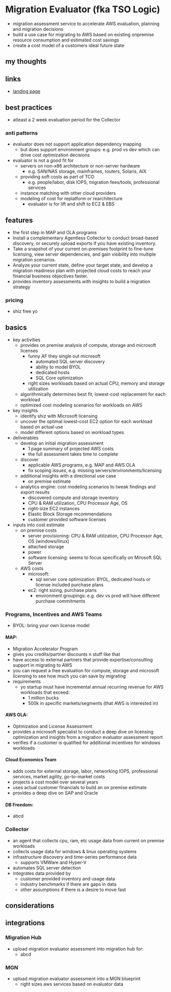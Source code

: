 # Migration Evaluator (fka TSO Logic)

- migration assessment service to accelerate AWS evaluation, planning and migration decisions
- build a use case for migrating to AWS based on existing onpremise resource consumption and estimated cost savings
- create a cost model of a customers ideal future state

## my thoughts

## links

- [landing page](https://aws.amazon.com/migration-evaluator/?did=ap_card&trk=ap_card)

## best practices

- atleast a 2 week evaluation period for the Collector

### anti patterns

- evaluator does not support application dependency mapping
  - but does support environment groups: e.g. prod vs dev which can drive cost optimization decisions
- evaluator is not a good fit for
  - servers on non-x86 architecture or non-server hardware
    - e.g. SAN/NAS storage, mainframes, routers, Solaris, AIX
  - providing soft costs as part of TCO
    - e.g. people/labor, disk IOPS, migration fees/tools, professional services
  - instance matching with other cloud providers
  - modeling of cost for replatform or rearchitecture
    - evaluator is for lift and shift to EC2 & EBS

## features

- the first step in MAP and OLA programs
- Install a complementary Agentless Collector to conduct broad-based discovery, or securely upload exports if you have existing inventory.
- Take a snapshot of your current on-premises footprint to fine-tune licensing, view server dependencies, and gain visibility into multiple migration scenarios.
- Analyze your current state, define your target state, and develop a migration readiness plan with projected cloud costs to reach your financial business objectives faster.
- provides inventory assessments with insights to build a migration strategy

### pricing

- shiz free yo

## basics

- key activities
  - provides on premise analysis of compute, storage and microsoft licenses
    - funny AF they single out microsoft
      - automated SQL server discovery
      - ability to model BYOL
      - dedicated hosts
      - SQL Core optimization
    - right sizes workloads based on actual CPU, memory and storage utilization
  - algorithmically determines best fit, lowest-cost replacement for each workload
  - optimized cost modeling scenarios for workloads on AWS
- key insights
  - identify shiz with Microsoft licensing
  - uncover the optimal lowest-cost EC2 option for each workload based on actual use
  - model different options based on workload types
- deliverables
  - develop an initial migration assessment
    - 1 page summary of projected AWS costs
    - the full assessment takes time to complete
  - discover
    - applicable AWS programs, e.g. MAP and AWS OLA
    - fix scoping issues, e.g. missing servers/environments/licensing
  - additional insights with a directional use case
    - on premise estimate
  - analytics engine: cost modeling scenarios to tweak findings and export results
    - discovered compute and storage inventory
    - CPU & RAM utilization, CPU Processor Age, OS
    - right-size EC2 instances
    - Elastic Block Storage recommendations
    - customer provided software licenses
- inputs into cost estimate
  - on premise costs
    - server provisioning: CPU & RAM utilization, CPU Processor Age, OS (windows/linux)
    - attached storage
    - power
    - software licensing: seems to focus specifically on Mirosoft SQL Server
  - AWS costs
    - microsoft:
      - sql server core optimization: BYOL, dedicated hosts or license included purchase plans
    - ec2: right sizing, purchase plans
      - environment groupings: e.g. dev vs prod will have different purchase commitments

### Programs, Incentives and AWS Teams

- BYOL: bring your own license model

#### MAP:

- Migration Accelerator Program
- gives you credits/partner discounts n stuff like that
- have access to external partners that provide expertise/consulting support in migrating to AWS
- you can request a free evaluation for compute, storage and microsoft licensing to see how much you can save by migrating
- requirements
  - yo startup must have incremental annual recurring revenue for AWS workloads that exceed:
    - 1 million bucks
    - 500k in specific markets/segments (that AWS is interested in)

#### AWS OLA:

- Optmization and License Assessment
- provides a microsoft specialist to conduct a deep dive on licensing optimization and insights from a migration evaluator assessment report
- verifies if a customer is qualified for additional incentives for windows workloads

#### Cloud Economics Team

- adds costs for external storage, labor, networking IOPS, professional services, market agility, go-to-market costs
- projects a cost model over several years
- uses actual customer financials to build an on premise estimate
- provides a deep dive on SAP and Oracle

#### DB Freedom:

- abcd

### Collector

- an agent that collects cpu, ram, etc usage data from current on premise workloads
- collects usage data for windows & linux operating systems
- infrastructure discovery and time-series performance data
  - supports VMWare and Hyper-V
- automates SQL server detection
- integrates data provided by
  - customer provided inventory and usage data
  - industry benchmarks if there are gaps in data
  - other assumptions if there is a desire to move fast

## considerations

## integrations

### Migration Hub

- upload migration evaluator assessment into migration hub for:
  - abcd

### MGN

- upload migration evaluator assessment into a MGN blueprint
  - right sizes aws services based on evaluator data
